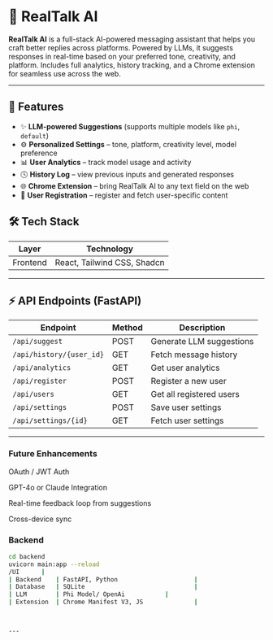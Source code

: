 # 🧠 RealTalk AI

**RealTalk AI** is a full-stack AI-powered messaging assistant that helps you craft better replies across platforms. Powered by LLMs, it suggests responses in real-time based on your preferred tone, creativity, and platform. Includes full analytics, history tracking, and a Chrome extension for seamless use across the web.

---

## 🚀 Features

- ✨ **LLM-powered Suggestions** (supports multiple models like `phi`, `default`)
- ⚙️ **Personalized Settings** – tone, platform, creativity level, model preference
- 📊 **User Analytics** – track model usage and activity
- 🕓 **History Log** – view previous inputs and generated responses
- 🌐 **Chrome Extension** – bring RealTalk AI to any text field on the web
- 👥 **User Registration** – register and fetch user-specific content



## 🛠️ Tech Stack

| Layer      | Technology                         |
|------------|-------------------------------------|
| Frontend   | React, Tailwind CSS, Shadcn
---

## ⚡ API Endpoints (FastAPI)

| Endpoint                  | Method | Description                      |
|---------------------------|--------|----------------------------------|
| `/api/suggest`           | POST   | Generate LLM suggestions         |
| `/api/history/{user_id}` | GET    | Fetch message history            |
| `/api/analytics`         | GET    | Get user analytics               |
| `/api/register`          | POST   | Register a new user              |
| `/api/users`             | GET    | Get all registered users         |
| `/api/settings`          | POST   | Save user settings               |
| `/api/settings/{id}`     | GET    | Fetch user settings              |

---


### Future Enhancements
 OAuth / JWT Auth

 GPT-4o or Claude Integration

 Real-time feedback loop from suggestions

 Cross-device sync


### Backend

```bash
cd backend
uvicorn main:app --reload
/UI      |
| Backend    | FastAPI, Python                     |
| Database   | SQLite                              |
| LLM        | Phi Model/ OpenAi           |
| Extension  | Chrome Manifest V3, JS              |



---




